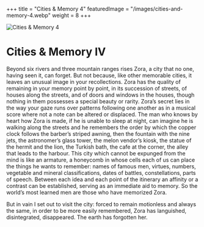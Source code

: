 +++
title = "Cities & Memory 4"
featuredImage = "/images/cities-and-memory-4.webp"
weight = 8
+++

![Cities & Memory 4](/images/cities-and-memory-4.webp)

# Cities & Memory IV


Beyond six rivers and three mountain ranges rises Zora, a city that no one, having seen it, can forget. But not because, like other memorable cities, it leaves an unusual image in your recollections. Zora has the quality of remaining in your memory point by point, in its succession of streets, of houses along the streets, and of doors and windows in the houses, though nothing in them possesses a special beauty or rarity. Zora’s secret lies in the way your gaze runs over patterns following one another as in a musical score where not a note can be altered or displaced. The man who knows by heart how Zora is made, if he is unable to sleep at night, can imagine he is walking along the streets and he remembers the order by which the copper clock follows the barber’s striped awning, then the fountain with the nine jets, the astronomer’s glass tower, the melon vendor’s kiosk, the statue of the hermit and the lion, the Turkish bath, the cafe at the corner, the alley that leads to the harbour. This city which cannot be expunged from the mind is like an armature, a honeycomb in whose cells each of us can place the things he wants to remember: names of famous men, virtues, numbers, vegetable and mineral classifications, dates of battles, constellations, parts of speech. Between each idea and each point of the itinerary an affinity or a contrast can be established, serving as an immediate aid to memory. So the world’s most learned men are those who have memorized Zora.

But in vain I set out to visit the city: forced to remain motionless and always the same, in order to be more easily remembered, Zora has languished, disintegrated, disappeared. The earth has forgotten her.